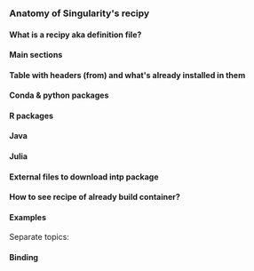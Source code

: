 ### Anatomy of Singularity's recipy

#### What is a recipy aka definition file?
#### Main sections
#### Table with headers (from) and what's already installed in them
#### Conda & python packages
#### R packages
#### Java
#### Julia
#### External files to download intp package
#### How to see recipe of already build container?
#### Examples

Separate topics:
#### Binding
